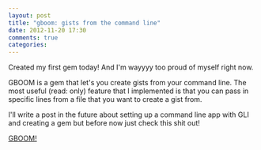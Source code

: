```yaml
---
layout: post
title: "gboom: gists from the command line"
date: 2012-11-20 17:30
comments: true
categories: 
---
```

Created my first gem today! And I'm wayyyy too proud of myself right now.

GBOOM is a gem that let's you create gists from your command line. The most useful (read: only) feature that I implemented is that you can pass in specific lines from a file that you want to create a gist from.

I'll write a post in the future about setting up a command line app with GLI and creating a gem but before now just check this shit out! 

[GBOOM!](https://github.com/stephenchen13/gboom)